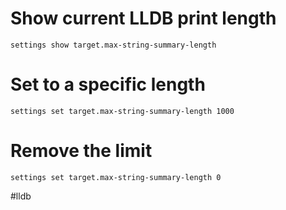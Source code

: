# Show current LLDB print length

```lldb
settings show target.max-string-summary-length
```

# Set to a specific length

```lldb
settings set target.max-string-summary-length 1000
```

# Remove the limit

```lldb
settings set target.max-string-summary-length 0
```

#lldb 